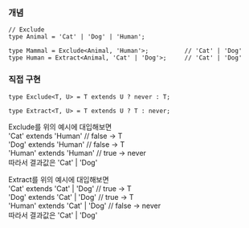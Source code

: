 ### 개념

```
// Exclude
type Animal = 'Cat' | 'Dog' | 'Human';

type Mammal = Exclude<Animal, 'Human'>;          // 'Cat' | 'Dog'
type Human = Extract<Animal, 'Cat' | 'Dog'>;     // 'Cat' | 'Dog'

```

### 직접 구현
```
type Exclude<T, U> = T extends U ? never : T; 

type Extract<T, U> = T extends U ? T : never;

 ```
 
Exclude를 위의 예시에 대입해보면   
 'Cat' extends 'Human'     // false  -> T  
 'Dog' extends 'Human'     // false  -> T  
 'Human' extends 'Human'   // true   -> never  
 따라서 결과값은 'Cat' | 'Dog'  
 
 
 Extract를 위의 예시에 대입해보면  
 'Cat' extends 'Cat' | 'Dog'      // true   -> T  
 'Dog' extends 'Cat' | 'Dog'      // true   -> T  
 'Human' extends 'Cat' | 'Dog'    // false  -> never  
 따라서 결과값은 'Cat' | 'Dog'
